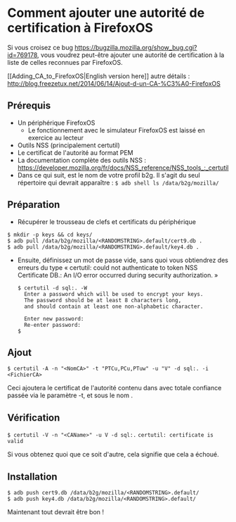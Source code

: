 # Comment ajouter une autorité de certification à FirefoxOS

Si vous croisez ce bug https://bugzilla.mozilla.org/show_bug.cgi?id=769178, vous voudrez peut-être ajouter une autorité de certification à la liste de celles reconnues par FirefoxOS.

[[Adding_CA_to_FirefoxOS|English version here]]
autre détails : http://blog.freezetux.net/2014/06/14/Ajout-d-un-CA-%C3%A0-FirefoxOS

## Prérequis 
* Un périphérique FirefoxOS
    * Le fonctionnement avec le simulateur FirefoxOS est laissé en exercice au lecteur
* Outils NSS (principalement certutil)
* Le certificat de l'autorité au format PEM
* La documentation complète des outils NSS : https://developer.mozilla.org/fr/docs/NSS_reference/NSS_tools_:_certutil
* Dans ce qui suit, <RANDOMSTRING> est le nom de votre profil b2g. Il s'agit du seul répertoire qui devrait apparaître :
 `$ adb shell ls /data/b2g/mozilla/`

## Préparation
* Récupérer le trousseau de clefs et certificats du périphérique

 ```
 $ mkdir -p keys && cd keys/
 $ adb pull /data/b2g/mozilla/<RANDOMSTRING>.default/cert9.db .
 $ adb pull /data/b2g/mozilla/<RANDOMSTRING>.default/key4.db .
 ```
 
* Ensuite, définissez un mot de passe vide, sans quoi vous obtiendrez des erreurs du type « certutil: could not authenticate to token NSS Certificate DB.: An I/O error occurred during security authorization. »

    ```
    $ certutil -d sql:. -W
      Enter a password which will be used to encrypt your keys.
      The password should be at least 8 characters long,
      and should contain at least one non-alphabetic character.
    
      Enter new password: 
      Re-enter password: 
    $
    ```

## Ajout

`$ certutil -A -n "<NomCA>" -t "PTCu,PCu,PTuw" -u "V" -d sql:. -i <FichierCA>`

Ceci ajoutera le certificat de l'autorité contenu dans <FichierCA> avec totale confiance passée via le paramètre -t, et sous le nom <NomCA>.

## Vérification
`$ certutil -V -n "<CAName>" -u V -d sql:.`
`certutil: certificate is valid`

Si vous obtenez quoi que ce soit d'autre, cela signifie que cela a échoué.

## Installation
```
$ adb push cert9.db /data/b2g/mozilla/<RANDOMSTRING>.default/
$ adb push key4.db /data/b2g/mozilla/<RANDOMSTRING>.default/
```

Maintenant tout devrait être bon !
